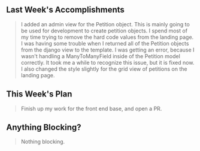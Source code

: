 ## Last Week's Accomplishments

> I added an admin view for the Petition object. This is mainly going to be used for development to create petition objects. I spend most of my time trying to remove the hard code values from the landing page. I was having some trouble when I returned all of the Petition objects from the django view to the template. I was getting an error, because I wasn't handling a ManyToManyField inside of the Petition model correctly. It took me a while to recognize this issue, but it is fixed now. I also changed the style slightly for the grid view of petitions on the landing page.


## This Week's Plan

> Finish up my work for the front end base, and open a PR.

## Anything Blocking?

> Nothing blocking. 
